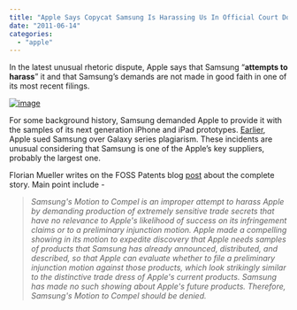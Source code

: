 ```yaml
---
title: "Apple Says Copycat Samsung Is Harassing Us In Official Court Documents"
date: "2011-06-14"
categories: 
  - "apple"
---
```


In the latest unusual rhetoric dispute, Apple says that Samsung “**attempts to harass**” it and that Samsung’s demands are not made in good faith in one of its most recent filings.

[![image](http://lh3.ggpht.com/-_dPlPhj9HG4/TfeJIBGLW6I/AAAAAAAACEk/Ay0e6qqKNOw/image_thumb.png?imgmax=800 "image")](http://lh3.ggpht.com/-wjVjXn__fP0/TfeJG-20ixI/AAAAAAAACEg/TZlLZ1Y_NWQ/s1600-h/image%25255B2%25255D.png)

For some background history, Samsung demanded Apple to provide it with the samples of its next generation iPhone and iPad prototypes. [Earlier](http://www.cosmogeek.info/2011/04/apple-sues-samsung-over-plagiarism.html), Apple sued Samsung over Galaxy series plagiarism. These incidents are unusual considering that Samsung is one of the Apple’s key suppliers, probably the largest one.

Florian Mueller writes on the FOSS Patents blog [post](http://fosspatents.blogspot.com/2011/06/apple-feels-harassed-by-copyist.html) about the complete story. Main point include -

> _Samsung's Motion to Compel is an improper attempt to harass Apple by demanding production of extremely sensitive trade secrets that have no relevance to Apple's likelihood of success on its infringement claims or to a preliminary injunction motion. Apple made a compelling showing in its motion to expedite discovery that Apple needs samples of products that Samsung has already announced, distributed, and described, so that Apple can evaluate whether to file a preliminary injunction motion against those products, which look strikingly similar to the distinctive trade dress of Apple's current products. Samsung has made no such showing about Apple's future products. Therefore, Samsung's Motion to Compel should be denied._
